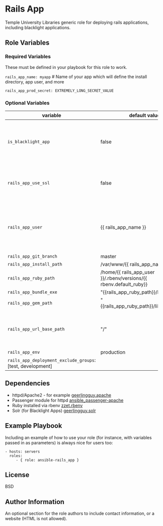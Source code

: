 Rails App
=========

Temple University Libraries generic role for deploying rails applications, including blacklight applications.

Role Variables
--------------


### Required Variables
These must be defined in your playbook for this role to work.

`rails_app_name: myapp` # Name of your app which will define the install directory, app user, and more

`rails_app_prod_secret: EXTREMELY_LONG_SECRET_VALUE`

### Optional Variables

| variable  | default value  | description  |
|---|---|---|
| `is_blacklight_app` | false | If this is a blacklight app, then it does some Blacklight specific things  |
| `rails_app_use_ssl` | false   |  Set to true to create ssl virtual hosts and add certificates|
|`rails_app_user`   |  {{ rails_app_name }} |  The user that runs the app, under whose account rbenv is installed |
| `rails_app_git_branch` | master |   |
| `rails_app_install_path` | /var/www/{{ rails_app_name }} |   |
| `rails_app_ruby_path` | /home/{{ rails_app_user }}/.rbenv/versions/{{ rbenv.default_ruby}} |   |
| `rails_app_bundle_exe` | "{{rails_app_ruby_path}}/bin/bundle" |   |
| `rails_app_gem_path` | "{{rails_app_ruby_path}}/lib/ruby/gems" |   |
| `rails_app_url_base_path` | "/" | The url path where the application will be served  |
| `rails_app_env` | production |   |
| `rails_app_deployment_exclude_groups`: [test, development] | |



Dependencies
------------

* httpd/Apache2 - for example [geerlingguy.apache](https://galaxy.ansible.com/geerlingguy/apache/)
* Passenger module for httpd [ansible_passenger-apache](https://github.com/tulibraries/ansible_passenger-apache)
* Ruby installed via rbenv [zzet.rbenv](https://galaxy.ansible.com/zzet/rbenv)
* Solr (for Blacklight Apps) [geerlingguy.solr](https://galaxy.ansible.com/geerlingguy/solr/)


Example Playbook
----------------

Including an example of how to use your role (for instance, with variables passed in as parameters) is always nice for users too:

    - hosts: servers
      roles:
         - { role: ansible-rails_app }

License
-------

BSD

Author Information
------------------

An optional section for the role authors to include contact information, or a website (HTML is not allowed).
